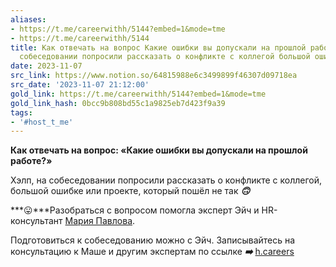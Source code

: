 ```yaml
---
aliases:
- https://t.me/careerwithh/5144?embed=1&mode=tme
- https://t.me/careerwithh/5144
title: Как отвечать на вопрос Какие ошибки вы допускали на прошлой работе  Хэлп на
  собеседовании попросили рассказать о конфликте с коллегой большой ошибке и
date: 2023-11-07
src_link: https://www.notion.so/64815988e6c3499899f46307d09718ea
src_date: '2023-11-07 21:12:00'
gold_link: https://t.me/careerwithh/5144?embed=1&mode=tme
gold_link_hash: 0bcc9b808bd55c1a9825eb7d423f9a39
tags:
- '#host_t_me'
---
```


**Как отвечать на вопрос: «Какие ошибки вы допускали на прошлой работе?»**  
  
Хэлп, на собеседовании попросили рассказать о конфликте с коллегой, большой ошибке или проекте, который пошёл не так ***🙃***  
  
***😛***Разобраться c вопросом помогла эксперт Эйч и HR-консультант [Мария Павлова](https://h.careers/curators/mariya-pavlova?utm_source=tg_h&utm_medium=post&utm_campaign=7.11).   
  
Подготовиться к собеседованию можно с Эйч. Записывайтесь на консультацию к Маше и другим экспертам по ссылке ***➡️*** [h.careers](https://h.careers/curators/mariya-pavlova?utm_source=tg_h&utm_medium=post&utm_campaign=7.11)